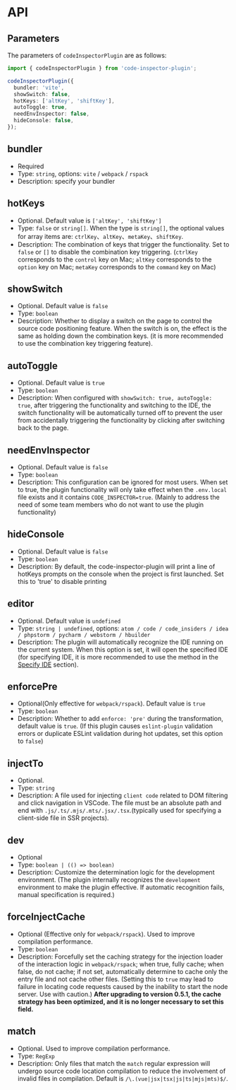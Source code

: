 # API

## Parameters

The parameters of `codeInspectorPlugin` are as follows:

```typescript
import { codeInspectorPlugin } from 'code-inspector-plugin';

codeInspectorPlugin({
  bundler: 'vite',
  showSwitch: false,
  hotKeys: ['altKey', 'shiftKey'],
  autoToggle: true,
  needEnvInspector: false,
  hideConsole: false,
});
```

## bundler

- Required
- Type: `string`, options: `vite` / `webpack` / `rspack`
- Description: specify your bundler

## hotKeys

- Optional. Default value is `['altKey', 'shiftKey']`
- Type: `false` or `string[]`. When the type is `string[]`, the optional values for array items are: `ctrlKey`、`altKey`、`metaKey`、`shiftKey`.
- Description: The combination of keys that trigger the functionality. Set to `false` or `[]` to disable the combination key triggering. (`ctrlKey` corresponds to the `control` key on Mac; `altKey` corresponds to the `option` key on Mac; `metaKey` corresponds to the `command` key on Mac)

## showSwitch

- Optional. Default value is `false`
- Type: `boolean`
- Description: Whether to display a switch on the page to control the source code positioning feature. When the switch is on, the effect is the same as holding down the combination keys. (it is more recommended to use the combination key triggering feature).

## autoToggle

- Optional. Default value is `true`
- Type: `boolean`
- Description: When configured with `showSwitch: true, autoToggle: true`, after triggering the functionality and switching to the IDE, the switch functionality will be automatically turned off to prevent the user from accidentally triggering the functionality by clicking after switching back to the page.

## needEnvInspector

- Optional. Default value is `false`
- Type: `boolean`
- Description: This configuration can be ignored for most users. When set to true, the plugin functionality will only take effect when the `.env.local` file exists and it contains `CODE_INSPECTOR=true`. (Mainly to address the need of some team members who do not want to use the plugin functionality)

## hideConsole

- Optional. Default value is `false`
- Type: `boolean`
- Description: By default, the code-inspector-plugin will print a line of hotKeys prompts on the console when the project is first launched. Set this to 'true' to disable printing

## editor

- Optional. Default value is `undefined`
- Type: `string | undefined`, options: `atom / code / code_insiders / idea / phpstorm / pycharm / webstorm / hbuilder`
- Description: The plugin will automatically recognize the IDE running on the current system. When this option is set, it will open the specified IDE (for specifying IDE, it is more recommended to use the method in the [Specify IDE](/guide/ide) section).

## enforcePre <Badge type="tip" text="0.4.0+" vertical="middle" />

- Optional(Only effective for `webpack/rspack`). Default value is `true`
- Type: `boolean`
- Description: Whether to add `enforce: 'pre'` during the transformation, default value is `true`. (If this plugin causes `eslint-plugin` validation errors or duplicate ESLint validation during hot updates, set this option to `false`)

## injectTo <Badge type="tip" text="0.5.0+" vertical="middle" />

- Optional.
- Type: `string`
- Description: A file used for injecting `client code` related to DOM filtering and click navigation in VSCode. The file must be an absolute path and end with `.js/.ts/.mjs/.mts/.jsx/.tsx`.(typically used for specifying a client-side file in SSR projects).

## dev <Badge type="tip" text="0.5.0+" vertical="middle" />

- Optional
- Type: `boolean | (() => boolean)`
- Description: Customize the determination logic for the development environment. (The plugin internally recognizes the `development` environment to make the plugin effective. If automatic recognition fails, manual specification is required.)

## forceInjectCache <Badge type="danger" text="deprecated" vertical="middle" />

- Optional (Effective only for `webpack/rspack`). Used to improve compilation performance.
- Type: `boolean`
- Description: Forcefully set the caching strategy for the injection loader of the interaction logic in `webpack/rspack`; when true, fully cache; when false, do not cache; if not set, automatically determine to cache only the entry file and not cache other files. (Setting this to `true` may lead to failure in locating code requests caused by the inability to start the node server. Use with caution.) <b>After upgrading to version 0.5.1, the cache strategy has been optimized, and it is no longer necessary to set this field.</b>

## match <Badge type="tip" text="0.5.0+" vertical="middle" />

- Optional. Used to improve compilation performance.
- Type: `RegExp`
- Description: Only files that match the `match` regular expression will undergo source code location compilation to reduce the involvement of invalid files in compilation. Default is `/\.(vue|jsx|tsx|js|ts|mjs|mts)$/`.
